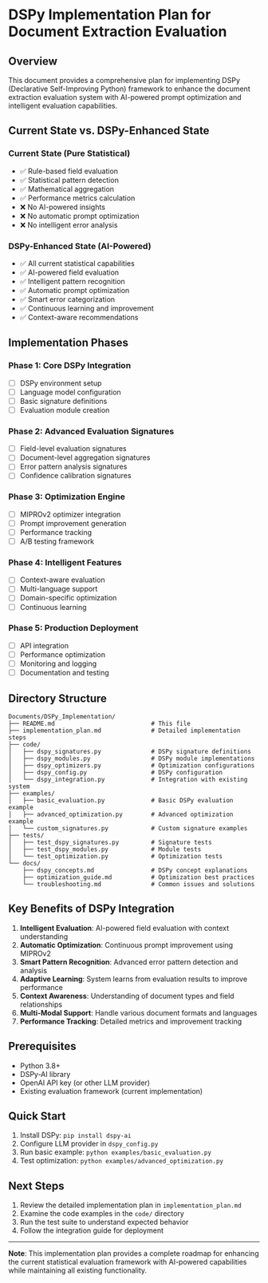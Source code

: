# DSPy Implementation Plan for Document Extraction Evaluation

## Overview

This document provides a comprehensive plan for implementing DSPy (Declarative Self-Improving Python) framework to enhance the document extraction evaluation system with AI-powered prompt optimization and intelligent evaluation capabilities.

## Current State vs. DSPy-Enhanced State

### Current State (Pure Statistical)
- ✅ Rule-based field evaluation
- ✅ Statistical pattern detection
- ✅ Mathematical aggregation
- ✅ Performance metrics calculation
- ❌ No AI-powered insights
- ❌ No automatic prompt optimization
- ❌ No intelligent error analysis

### DSPy-Enhanced State (AI-Powered)
- ✅ All current statistical capabilities
- ✅ AI-powered field evaluation
- ✅ Intelligent pattern recognition
- ✅ Automatic prompt optimization
- ✅ Smart error categorization
- ✅ Continuous learning and improvement
- ✅ Context-aware recommendations

## Implementation Phases

### Phase 1: Core DSPy Integration
- [ ] DSPy environment setup
- [ ] Language model configuration
- [ ] Basic signature definitions
- [ ] Evaluation module creation

### Phase 2: Advanced Evaluation Signatures
- [ ] Field-level evaluation signatures
- [ ] Document-level aggregation signatures
- [ ] Error pattern analysis signatures
- [ ] Confidence calibration signatures

### Phase 3: Optimization Engine
- [ ] MIPROv2 optimizer integration
- [ ] Prompt improvement generation
- [ ] Performance tracking
- [ ] A/B testing framework

### Phase 4: Intelligent Features
- [ ] Context-aware evaluation
- [ ] Multi-language support
- [ ] Domain-specific optimization
- [ ] Continuous learning

### Phase 5: Production Deployment
- [ ] API integration
- [ ] Performance optimization
- [ ] Monitoring and logging
- [ ] Documentation and testing

## Directory Structure

```
Documents/DSPy_Implementation/
├── README.md                           # This file
├── implementation_plan.md              # Detailed implementation steps
├── code/
│   ├── dspy_signatures.py              # DSPy signature definitions
│   ├── dspy_modules.py                 # DSPy module implementations
│   ├── dspy_optimizers.py              # Optimization configurations
│   ├── dspy_config.py                  # DSPy configuration
│   └── dspy_integration.py             # Integration with existing system
├── examples/
│   ├── basic_evaluation.py             # Basic DSPy evaluation example
│   ├── advanced_optimization.py        # Advanced optimization example
│   └── custom_signatures.py            # Custom signature examples
├── tests/
│   ├── test_dspy_signatures.py         # Signature tests
│   ├── test_dspy_modules.py            # Module tests
│   └── test_optimization.py            # Optimization tests
└── docs/
    ├── dspy_concepts.md                # DSPy concept explanations
    ├── optimization_guide.md           # Optimization best practices
    └── troubleshooting.md              # Common issues and solutions
```

## Key Benefits of DSPy Integration

1. **Intelligent Evaluation**: AI-powered field evaluation with context understanding
2. **Automatic Optimization**: Continuous prompt improvement using MIPROv2
3. **Smart Pattern Recognition**: Advanced error pattern detection and analysis
4. **Adaptive Learning**: System learns from evaluation results to improve performance
5. **Context Awareness**: Understanding of document types and field relationships
6. **Multi-Modal Support**: Handle various document formats and languages
7. **Performance Tracking**: Detailed metrics and improvement tracking

## Prerequisites

- Python 3.8+
- DSPy-AI library
- OpenAI API key (or other LLM provider)
- Existing evaluation framework (current implementation)

## Quick Start

1. Install DSPy: `pip install dspy-ai`
2. Configure LLM provider in `dspy_config.py`
3. Run basic example: `python examples/basic_evaluation.py`
4. Test optimization: `python examples/advanced_optimization.py`

## Next Steps

1. Review the detailed implementation plan in `implementation_plan.md`
2. Examine the code examples in the `code/` directory
3. Run the test suite to understand expected behavior
4. Follow the integration guide for deployment

---

**Note**: This implementation plan provides a complete roadmap for enhancing the current statistical evaluation framework with AI-powered capabilities while maintaining all existing functionality. 